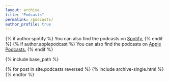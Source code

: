 ```yaml
---
layout: archive
title: "Podcasts"
permalink: /podcasts/
author_profile: true
---
```


{% if author.spotify %}
  You can also find the podcasts on <u><a href="{{author.googlescholar}}">Spotify</a>.</u>
{% endif %}
{% if author.applepodcast %}
  You can also find the podcasts on <u><a href="{{author.googlescholar}}">Apple Podcasts</a>.</u>
{% endif %}


{% include base_path %}

{% for post in site.podcasts reversed %}
  {% include archive-single.html %}
{% endfor %}
